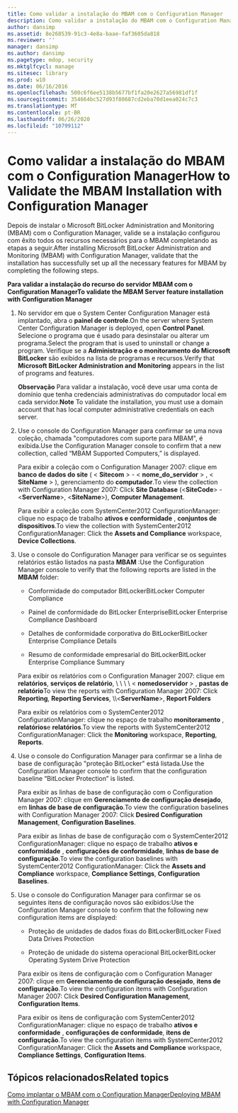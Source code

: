 ```yaml
---
title: Como validar a instalação do MBAM com o Configuration Manager
description: Como validar a instalação do MBAM com o Configuration Manager
author: dansimp
ms.assetid: 8e268539-91c3-4e8a-baae-faf3605da818
ms.reviewer: ''
manager: dansimp
ms.author: dansimp
ms.pagetype: mdop, security
ms.mktglfcycl: manage
ms.sitesec: library
ms.prod: w10
ms.date: 06/16/2016
ms.openlocfilehash: 500c6f6ee5138b5677bf1fa20e2627a56981df1f
ms.sourcegitcommit: 354664bc527d93f80687cd2eba70d1eea024c7c3
ms.translationtype: MT
ms.contentlocale: pt-BR
ms.lasthandoff: 06/26/2020
ms.locfileid: "10799112"
---
```

# <span data-ttu-id="6de11-103">Como validar a instalação do MBAM com o Configuration Manager</span><span class="sxs-lookup"><span data-stu-id="6de11-103">How to Validate the MBAM Installation with Configuration Manager</span></span>


<span data-ttu-id="6de11-104">Depois de instalar o Microsoft BitLocker Administration and Monitoring (MBAM) com o Configuration Manager, valide se a instalação configurou com êxito todos os recursos necessários para o MBAM completando as etapas a seguir.</span><span class="sxs-lookup"><span data-stu-id="6de11-104">After installing Microsoft BitLocker Administration and Monitoring (MBAM) with Configuration Manager, validate that the installation has successfully set up all the necessary features for MBAM by completing the following steps.</span></span>

**<span data-ttu-id="6de11-105">Para validar a instalação do recurso do servidor MBAM com o Configuration Manager</span><span class="sxs-lookup"><span data-stu-id="6de11-105">To validate the MBAM Server feature installation with Configuration Manager</span></span>**

1.  <span data-ttu-id="6de11-106">No servidor em que o System Center Configuration Manager está implantado, abra o **painel de controle**.</span><span class="sxs-lookup"><span data-stu-id="6de11-106">On the server where System Center Configuration Manager is deployed, open **Control Panel**.</span></span> <span data-ttu-id="6de11-107">Selecione o programa que é usado para desinstalar ou alterar um programa.</span><span class="sxs-lookup"><span data-stu-id="6de11-107">Select the program that is used to uninstall or change a program.</span></span> <span data-ttu-id="6de11-108">Verifique se a **Administração e o monitoramento do Microsoft BitLocker** são exibidos na lista de programas e recursos.</span><span class="sxs-lookup"><span data-stu-id="6de11-108">Verify that **Microsoft BitLocker Administration and Monitoring** appears in the list of programs and features.</span></span>

    <span data-ttu-id="6de11-109">**Observação**  Para validar a instalação, você deve usar uma conta de domínio que tenha credenciais administrativas do computador local em cada servidor.</span><span class="sxs-lookup"><span data-stu-id="6de11-109">**Note** To validate the installation, you must use a domain account that has local computer administrative credentials on each server.</span></span>

     

2.  <span data-ttu-id="6de11-110">Use o console do Configuration Manager para confirmar se uma nova coleção, chamada "computadores com suporte para MBAM", é exibida.</span><span class="sxs-lookup"><span data-stu-id="6de11-110">Use the Configuration Manager console to confirm that a new collection, called “MBAM Supported Computers,” is displayed.</span></span>

    <span data-ttu-id="6de11-111">Para exibir a coleção com o Configuration Manager 2007: clique em **banco de dados do site** ( &lt; **Sitecom** &gt;  -  &lt; **nome_do_servidor** &gt; , &lt; **SiteName** &gt; ), gerenciamento do **computador**.</span><span class="sxs-lookup"><span data-stu-id="6de11-111">To view the collection with Configuration Manager 2007: Click **Site Database** (&lt;**SiteCode**&gt; - &lt;**ServerName**&gt;, &lt;**SiteName**&gt;), **Computer Management**.</span></span>

    <span data-ttu-id="6de11-112">Para exibir a coleção com SystemCenter2012 ConfigurationManager: clique no espaço de trabalho **ativos e conformidade** , **conjuntos de dispositivos**.</span><span class="sxs-lookup"><span data-stu-id="6de11-112">To view the collection with SystemCenter2012 ConfigurationManager: Click the **Assets and Compliance** workspace, **Device Collections**.</span></span>

3.  <span data-ttu-id="6de11-113">Use o console do Configuration Manager para verificar se os seguintes relatórios estão listados na pasta **MBAM** :</span><span class="sxs-lookup"><span data-stu-id="6de11-113">Use the Configuration Manager console to verify that the following reports are listed in the **MBAM** folder:</span></span>

    -   <span data-ttu-id="6de11-114">Conformidade do computador BitLocker</span><span class="sxs-lookup"><span data-stu-id="6de11-114">BitLocker Computer Compliance</span></span>

    -   <span data-ttu-id="6de11-115">Painel de conformidade do BitLocker Enterprise</span><span class="sxs-lookup"><span data-stu-id="6de11-115">BitLocker Enterprise Compliance Dashboard</span></span>

    -   <span data-ttu-id="6de11-116">Detalhes de conformidade corporativa do BitLocker</span><span class="sxs-lookup"><span data-stu-id="6de11-116">BitLocker Enterprise Compliance Details</span></span>

    -   <span data-ttu-id="6de11-117">Resumo de conformidade empresarial do BitLocker</span><span class="sxs-lookup"><span data-stu-id="6de11-117">BitLocker Enterprise Compliance Summary</span></span>

    <span data-ttu-id="6de11-118">Para exibir os relatórios com o Configuration Manager 2007: clique em **relatórios**, **serviços de relatório**, \ \ \ \ &lt; **nomedoservidor** &gt; , **pastas de relatório**</span><span class="sxs-lookup"><span data-stu-id="6de11-118">To view the reports with Configuration Manager 2007: Click **Reporting**, **Reporting Services**, \\\\&lt;**ServerName**&gt;, **Report Folders**</span></span>

    <span data-ttu-id="6de11-119">Para exibir os relatórios com o SystemCenter2012 ConfigurationManager: clique no espaço de trabalho **monitoramento** , **relatórios**e **relatórios**.</span><span class="sxs-lookup"><span data-stu-id="6de11-119">To view the reports with SystemCenter2012 ConfigurationManager: Click the **Monitoring** workspace, **Reporting**, **Reports**.</span></span>

4.  <span data-ttu-id="6de11-120">Use o console do Configuration Manager para confirmar se a linha de base de configuração "proteção BitLocker" está listada.</span><span class="sxs-lookup"><span data-stu-id="6de11-120">Use the Configuration Manager console to confirm that the configuration baseline “BitLocker Protection” is listed.</span></span>

    <span data-ttu-id="6de11-121">Para exibir as linhas de base de configuração com o Configuration Manager 2007: clique em **Gerenciamento de configuração desejado**, em **linhas de base de configuração**.</span><span class="sxs-lookup"><span data-stu-id="6de11-121">To view the configuration baselines with Configuration Manager 2007: Click **Desired Configuration Management**, **Configuration Baselines**.</span></span>

    <span data-ttu-id="6de11-122">Para exibir as linhas de base de configuração com o SystemCenter2012 ConfigurationManager: clique no espaço de trabalho **ativos e conformidade** , **configurações de conformidade**, **linhas de base de configuração**.</span><span class="sxs-lookup"><span data-stu-id="6de11-122">To view the configuration baselines with SystemCenter2012 ConfigurationManager: Click the **Assets and Compliance** workspace, **Compliance Settings**, **Configuration Baselines**.</span></span>

5.  <span data-ttu-id="6de11-123">Use o console do Configuration Manager para confirmar se os seguintes itens de configuração novos são exibidos:</span><span class="sxs-lookup"><span data-stu-id="6de11-123">Use the Configuration Manager console to confirm that the following new configuration items are displayed:</span></span>

    -   <span data-ttu-id="6de11-124">Proteção de unidades de dados fixas do BitLocker</span><span class="sxs-lookup"><span data-stu-id="6de11-124">BitLocker Fixed Data Drives Protection</span></span>

    -   <span data-ttu-id="6de11-125">Proteção de unidade do sistema operacional BitLocker</span><span class="sxs-lookup"><span data-stu-id="6de11-125">BitLocker Operating System Drive Protection</span></span>

    <span data-ttu-id="6de11-126">Para exibir os itens de configuração com o Configuration Manager 2007: clique em **Gerenciamento de configuração desejado**, **itens de configuração**.</span><span class="sxs-lookup"><span data-stu-id="6de11-126">To view the configuration items with Configuration Manager 2007: Click **Desired Configuration Management**, **Configuration Items**.</span></span>

    <span data-ttu-id="6de11-127">Para exibir os itens de configuração com SystemCenter2012 ConfigurationManager: clique no espaço de trabalho **ativos e conformidade** , **configurações de conformidade**, **itens de configuração**.</span><span class="sxs-lookup"><span data-stu-id="6de11-127">To view the configuration items with SystemCenter2012 ConfigurationManager: Click the **Assets and Compliance** workspace, **Compliance Settings**, **Configuration Items**.</span></span>

## <span data-ttu-id="6de11-128">Tópicos relacionados</span><span class="sxs-lookup"><span data-stu-id="6de11-128">Related topics</span></span>


[<span data-ttu-id="6de11-129">Como implantar o MBAM com o Configuration Manager</span><span class="sxs-lookup"><span data-stu-id="6de11-129">Deploying MBAM with Configuration Manager</span></span>](deploying-mbam-with-configuration-manager-mbam2.md)

 

 





